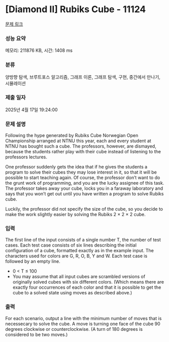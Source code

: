 # [Diamond II] Rubiks Cube - 11124 

[문제 링크](https://www.acmicpc.net/problem/11124) 

### 성능 요약

메모리: 211876 KB, 시간: 1408 ms

### 분류

양방향 탐색, 브루트포스 알고리즘, 그래프 이론, 그래프 탐색, 구현, 중간에서 만나기, 시뮬레이션

### 제출 일자

2025년 4월 17일 19:24:00

### 문제 설명

<p>Following the hype generated by Rubiks Cube Norwegian Open Championship arranged at NTNU this year, each and every student at NTNU has bought such a cube. The professors, however, are dismayed, because the students rather play with their cube instead of listening to the professors lectures.</p>

<p>One professor suddenly gets the idea that if he gives the students a program to solve their cubes they may lose interest in it, so that it will be possible to start teaching again. Of course, the professor don’t want to do the grunt work of programming, and you are the lucky assignee of this task. The professor takes away your cube, locks you in a faraway laboratory and says that you won’t get out until you have written a program to solve Rubiks cube.</p>

<p>Luckily, the professor did not specify the size of the cube, so you decide to make the work slightly easier by solving the Rubiks 2 × 2 × 2 cube.</p>

### 입력 

 <p>The first line of the input consists of a single number T, the number of test cases. Each test case consists of six lines describing the initial configuration of a cube, formatted exactly as in the example input. The characters used for colors are G, R, O, B, Y and W. Each test case is followed by an empty line.</p>

<ul>
	<li>0 < T ≤ 100</li>
	<li>You may assume that all input cubes are scrambled versions of originally solved cubes with six different colors. (Which means there are exactly four occurrences of each color and that it is possible to get the cube to a solved state using moves as described above.)</li>
</ul>

### 출력 

 <p>For each scenario, output a line with the minimum number of moves that is necessecary to solve the cube. A move is turning one face of the cube 90 degrees clockwise or counterclockwise. (A turn of 180 degrees is considered to be two moves.)</p>

